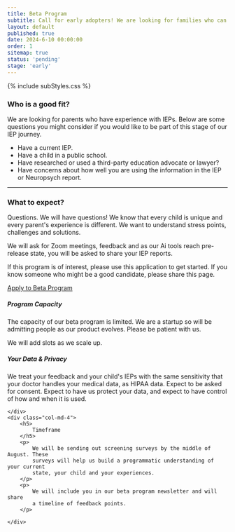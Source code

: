 ```yaml
---
title: Beta Program
subtitle: Call for early adopters! We are looking for families who can help us test and eval our early AI tools.
layout: default
published: true
date: 2024-6-10 00:00:00
order: 1
sitemap: true   
status: 'pending'
stage: 'early'
---
```



{% include subStyles.css %}

<h3>
    Who is a good fit?
</h3>
<p>
    We are looking for parents who have experience with IEPs.
    Below are some questions you might consider if you would like
    to be part of this stage of our IEP journey.
</p>

<ul>
    <li>
        Have a current IEP.
    </li>
    <li>
        Have a child in a public school.
    </li>
    <li>
        Have researched or used a third-party education advocate or lawyer?
    </li>
    <li>
        Have concerns about how well you are using the information in the IEP or
        Neuropsych report.
    </li>
</ul>

<hr>

<h3>
    What to expect?
</h3>

<p>
    Questions. We will have questions! We know that every child is
    unique and every parent's experience is different. We want to understand
    stress points, challenges and solutions.
</p>

<p>
    We will ask for Zoom meetings, feedback and as our Ai tools
    reach pre-release state, you will be asked to share your IEP reports.
</p>

<div class="mt-2 mb-5 alert alert-success">
    <p>
       If this program is of interest, please use this application to
       get started. If you know someone who might be a good candidate,
       please share this page.
    </p>
    <a href="https://bit.ly/3YDDvG7" target="_blank" class="btn btn-success btn-lg w-100">Apply to Beta Program
    </a>
</div>

<div class="row">
    <div class="col-md-4">
        <h5>
            Program Capacity
        </h5>
        <p>
            The capacity of our beta program is limited. We are a startup so
            will be admitting people as our product evolves. Please be patient
            with us.
        </p>
        <p>
            We will add slots as we scale up.
        </p>
    </div>
    <div class="col-md-4">
        <h5>
            Your Data & Privacy
        </h5>
        <p>
            We treat your feedback and your child's IEPs with the same
            sensitivity that your doctor handles your medical data, as HIPAA
            data. Expect to be asked for consent. Expect to have us protect
            your data, and expect to have control of how and when it is used.
        </p>

    </div>
    <div class="col-md-4">
        <h5>
            Timeframe
        </h5>
        <p>
            We will be sending out screening surveys by the middle of August. These
            surveys will help us build a programmatic understanding of your current
            state, your child and your experiences.
        </p>
        <p>
            We will include you in our beta program newsletter and will share
            a timeline of feedback points.
        </p>

    </div>
</div>

